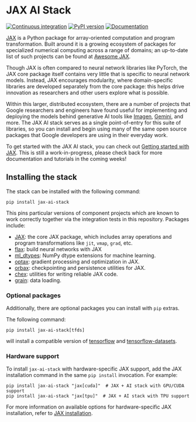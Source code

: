 # JAX AI Stack
[![Continuous integration](https://github.com/jax-ml/jax-ai-stack/actions/workflows/test.yaml/badge.svg)](https://github.com/jax-ml/jax-ai-stack/actions/workflows/test.yaml/)
[![PyPI version](https://img.shields.io/pypi/v/jax-ai-stack)](https://pypi.org/project/jax-ai-stack/)
[![Documentation](https://img.shields.io/badge/Tutorials-latest-orange)](https://jax-ai-stack.readthedocs.io/en/latest/index.html)

[JAX](http://github.com/jax-ml/jax) is a Python package for array-oriented
computation and program transformation. Built around it is a growing ecosystem
of packages for specialized numerical computing across a range of domains; an
up-to-date list of such projects can be found at
[Awesome JAX](https://github.com/n2cholas/awesome-jax).

Though JAX is often compared to neural network libraries like PyTorch, the JAX
core package itself contains very little that is specific to neural network
models. Instead, JAX encourages modularity, where domain-specific libraries
are developed separately from the core package: this helps drive innovation
as researchers and other users explore what is possible.

Within this larger, distributed ecosystem, there are a number of projects that
Google researchers and engineers have found useful for implementing and deploying
the models behind generative AI tools like [Imagen](https://imagen.research.google/),
[Gemini](https://gemini.google.com/), and more. The JAX AI stack serves as a
single point-of-entry for this suite of libraries, so you can install and begin
using many of the same open source packages that Google developers are using
in their everyday work.

To get started with the JAX AI stack, you can check out [Getting started with JAX](
https://github.com/jax-ml/jax-ai-stack/blob/main/docs/source/getting_started_with_jax_for_AI.ipynb).
This is still a work-in-progress, please check back for more documentation and tutorials
in the coming weeks!

## Installing the stack

The stack can be installed with the following command:
```
pip install jax-ai-stack
```
This pins particular versions of component projects which are known to work correctly
together via the integration tests in this repository. Packages include:

- [JAX](http://github.com/google/jax): the core JAX package, which includes array operations
  and program transformations like `jit`, `vmap`, `grad`, etc.
- [flax](http://github.com/google/flax): build neural networks with JAX
- [ml_dtypes](http://github.com/jax-ml/ml_dtypes): NumPy dtype extensions for machine learning.
- [optax](https://github.com/google-deepmind/optax): gradient processing and optimization in JAX.
- [orbax](https://github.com/google/orbax): checkpointing and persistence utilities for JAX.
- [chex](https://github.com/google-deepmind/chex): utilities for writing reliable JAX code.
- [grain](https://github.com/google/grain): data loading.

### Optional packages

Additionally, there are optional packages you can install with `pip` extras.

The following command:
```
pip install jax-ai-stack[tfds]
```
will install a compatible version of
[tensorflow](https://github.com/tensorflow/tensorflow)
and [tensorflow-datasets](https://github.com/tensorflow/datasets).

### Hardware support

To install `jax-ai-stack` with hardware-specific JAX support, add the JAX installation
command in the same `pip install` invocation. For example:
```
pip install jax-ai-stack "jax[cuda]"  # JAX + AI stack with GPU/CUDA support
pip install jax-ai-stack "jax[tpu]"  # JAX + AI stack with TPU support
```
For more information on available options for hardware-specific JAX installation, refer
to [JAX installation](https://docs.jax.dev/en/latest/installation.html).
